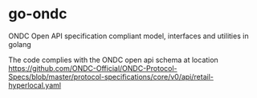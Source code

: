 # go-ondc
ONDC Open API specification compliant model, interfaces and utilities in golang

The code complies with the ONDC open api schema at location https://github.com/ONDC-Official/ONDC-Protocol-Specs/blob/master/protocol-specifications/core/v0/api/retail-hyperlocal.yaml 
